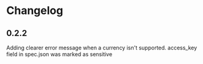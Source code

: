 # Changelog

## 0.2.2
Adding clearer error message when a currency isn't supported. access_key field in spec.json was marked as sensitive

